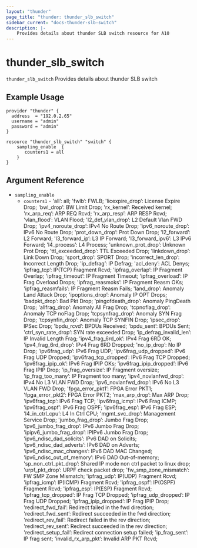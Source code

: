 ```yaml
---
layout: "thunder"
page_title: "thunder: thunder_slb_switch"
sidebar_current: "docs-thunder-slb-switch"
description: |-
    Provides details about thunder SLB switch resource for A10
---
```


# thunder\_slb\_switch

`thunder_slb_switch` Provides details about thunder SLB switch
## Example Usage


```hcl
provider "thunder" {
  address  = "192.0.2.65"
  username = "admin"
  password = "admin"
}

resource "thunder_slb_switch" "switch" {
	sampling_enable  {
	   counters1 = all
	} 
}
```

## Argument Reference

* `sampling_enable`
    * `counters1` - 'all’: all; 'fwlb’: FWLB; 'licexpire_drop’: License Expire Drop; 'bwl_drop’: BW Limit Drop; 'rx_kernel’: Received kernel; 'rx_arp_req’: ARP REQ Rcvd; 'rx_arp_resp’: ARP RESP Rcvd; 'vlan_flood’: VLAN Flood; 'l2_def_vlan_drop’: L2 Default Vlan FWD Drop; 'ipv4_noroute_drop’: IPv4 No Route Drop; 'ipv6_noroute_drop’: IPv6 No Route Drop; 'prot_down_drop’: Prot Down Drop; 'l2_forward’: L2 Forward; 'l3_forward_ip’: L3 IP Forward; 'l3_forward_ipv6’: L3 IPv6 Forward; 'l4_process’: L4 Process; 'unknown_prot_drop’: Unknown Prot Drop; 'ttl_exceeded_drop’: TTL Exceeded Drop; 'linkdown_drop’: Link Down Drop; 'sport_drop’: SPORT Drop; 'incorrect_len_drop’: Incorrect Length Drop; 'ip_defrag’: IP Defrag; 'acl_deny’: ACL Denys; 'ipfrag_tcp’: IP(TCP) Fragment Rcvd; 'ipfrag_overlap’: IP Fragment Overlap; 'ipfrag_timeout’: IP Fragment Timeout; 'ipfrag_overload’: IP Frag Overload Drops; 'ipfrag_reasmoks’: IP Fragment Reasm OKs; 'ipfrag_reasmfails’: IP Fragment Reasm Fails; 'land_drop’: Anomaly Land Attack Drop; 'ipoptions_drop’: Anomaly IP OPT Drops; 'badpkt_drop’: Bad Pkt Drop; 'pingofdeath_drop’: Anomaly PingDeath Drop; 'allfrag_drop’: Anomaly All Frag Drop; 'tcpnoflag_drop’: Anomaly TCP noFlag Drop; 'tcpsynfrag_drop’: Anomaly SYN Frag Drop; 'tcpsynfin_drop’: Anomaly TCP SYNFIN Drop; 'ipsec_drop’: IPSec Drop; 'bpdu_rcvd’: BPDUs Received; 'bpdu_sent’: BPDUs Sent; 'ctrl_syn_rate_drop’: SYN rate exceeded Drop; 'ip_defrag_invalid_len’: IP Invalid Length Frag; 'ipv4_frag_6rd_ok’: IPv4 Frag 6RD OK; 'ipv4_frag_6rd_drop’: IPv4 Frag 6RD Dropped; 'no_ip_drop’: No IP Drop; 'ipv6frag_udp’: IPv6 Frag UDP; 'ipv6frag_udp_dropped’: IPv6 Frag UDP Dropped; 'ipv6frag_tcp_dropped’: IPv6 Frag TCP Dropped; 'ipv6frag_ipip_ok’: IPv6 Frag IPIP OKs; 'ipv6frag_ipip_dropped’: IPv6 Frag IPIP Drop; 'ip_frag_oversize’: IP Fragment oversize; 'ip_frag_too_many’: IP Fragment too many; 'ipv4_novlanfwd_drop’: IPv4 No L3 VLAN FWD Drop; 'ipv6_novlanfwd_drop’: IPv6 No L3 VLAN FWD Drop; 'fpga_error_pkt1’: FPGA Error PKT1; 'fpga_error_pkt2’: FPGA Error PKT2; 'max_arp_drop’: Max ARP Drop; 'ipv6frag_tcp’: IPv6 Frag TCP; 'ipv6frag_icmp’: IPv6 Frag ICMP; 'ipv6frag_ospf’: IPv6 Frag OSPF; 'ipv6frag_esp’: IPv6 Frag ESP; 'l4_in_ctrl_cpu’: L4 In Ctrl CPU; 'mgmt_svc_drop’: Management Service Drop; 'jumbo_frag_drop’: Jumbo Frag Drop; 'ipv6_jumbo_frag_drop’: IPv6 Jumbo Frag Drop; 'ipipv6_jumbo_frag_drop’: IPIPv6 Jumbo Frag Drop; 'ipv6_ndisc_dad_solicits’: IPv6 DAD on Solicits; 'ipv6_ndisc_dad_adverts’: IPv6 DAD on Adverts; 'ipv6_ndisc_mac_changes’: IPv6 DAD MAC Changed; 'ipv6_ndisc_out_of_memory’: IPv6 DAD Out-of-memory; 'sp_non_ctrl_pkt_drop’: Shared IP mode non ctrl packet to linux drop; 'urpf_pkt_drop’: URPF check packet drop; 'fw_smp_zone_mismatch’: FW SMP Zone Mismatch; 'ipfrag_udp’: IP(UDP) Fragment Rcvd; 'ipfrag_icmp’: IP(ICMP) Fragment Rcvd; 'ipfrag_ospf’: IP(OSPF) Fragment Rcvd; 'ipfrag_esp’: IP(ESP) Fragment Rcvd; 'ipfrag_tcp_dropped’: IP Frag TCP Dropped; 'ipfrag_udp_dropped’: IP Frag UDP Dropped; 'ipfrag_ipip_dropped’: IP Frag IPIP Drop; 'redirect_fwd_fail’: Redirect failed in the fwd direction; 'redirect_fwd_sent’: Redirect succeeded in the fwd direction; 'redirect_rev_fail’: Redirect failed in the rev direction; 'redirect_rev_sent’: Redirect succeeded in the rev direction; 'redirect_setup_fail’: Redirect connection setup failed; 'ip_frag_sent’: IP frag sent; 'invalid_rx_arp_pkt’: Invalid ARP PKT Rcvd;





